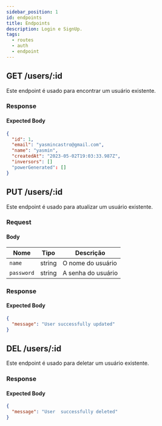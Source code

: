 ```yaml
---
sidebar_position: 1
id: endpoints
title: Endpoints
description: Login e SignUp.
tags:
  - routes
  - auth
  - endpoint
---
```


## GET /users/:id

Este endpoint é usado para encontrar um usuário existente.

### Response

#### Expected Body

```json
{
  "id": 1,
  "email": "yasmincastro@gmail.com",
  "name": "yasmin",
  "createdAt": "2023-05-02T19:03:33.987Z",
  "inversors": []
  "powerGenerated": []
}
```

## PUT /users/:id

Este endpoint é usado para atualizar um usuário existente.

### Request

#### Body

| Nome       | Tipo   | Descrição          |
| ---------- | ------ | ------------------ |
| `name`     | string | O nome do usuário  |
| `password` | string | A senha do usuário |

### Response

#### Expected Body

```json
{
  "message": "User successfully updated"
}
```

## DEL /users/:id

Este endpoint é usado para deletar um usuário existente.

### Response

#### Expected Body

```json
{
  "message": "User  successfully deleted"
}
```
